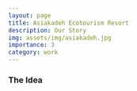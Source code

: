 ```yaml
---
layout: page
title: Asiakadeh Ecotourism Resort
description: Our Story
img: assets/img/asiakadeh.jpg
importance: 3
category: work
---
```


### The Idea

